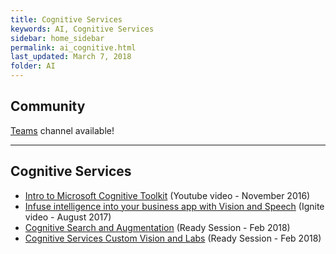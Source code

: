 ```yaml
---
title: Cognitive Services
keywords: AI, Cognitive Services
sidebar: home_sidebar
permalink: ai_cognitive.html
last_updated: March 7, 2018
folder: AI
---
```


## Community

[Teams](https://teams.microsoft.com/l/channel/19%3a06951ef543134852b981ff0983d6cb75%40thread.skype/AI%2520-%2520Cognitive?groupId=dff0a70d-6316-4124-ae5a-e9d06f63ec34&tenantId=72f988bf-86f1-41af-91ab-2d7cd011db47) channel available!

<!-- Add in any communities worth following: blogs, twitter, etc. -->

---

<!-- Here, add in any links to useful resources. The structure is not fixed, it can be grouped by scenario, by tech, or set up as a learning path -->

## Cognitive Services

- [Intro to Microsoft Cognitive Toolkit](https://www.youtube.com/watch?v=9gDDO5ldT-4) (Youtube video - November 2016)
- [Infuse intelligence into your business app with Vision and Speech](https://myignite.microsoft.com/videos/55284) (Ignite video - August 2017)
- [Cognitive Search and Augmentation](https://content.microsoftready.com/FY18Q3/session/DAI-AAAI312) (Ready Session - Feb 2018)
- [Cognitive Services Custom Vision and Labs](https://content.microsoftready.com/FY18Q3/session/DAI-AAAI314) (Ready Session - Feb 2018)
